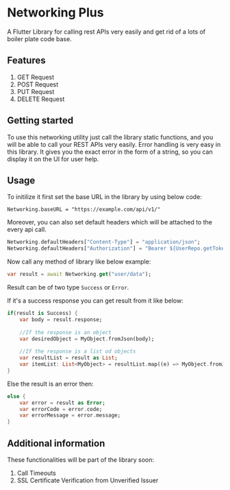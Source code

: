 # Networking Plus

A Flutter Library for calling rest APIs very easily and get rid of a lots of boiler plate code base.

## Features

1. GET Request
2. POST Request
3. PUT Request
4. DELETE Request

## Getting started

To use this networking utility just call the library static functions, and you will be able to call your REST APIs very easily. Error handling is very easy in this library. It gives you the exact error in the form of a string, so you can display it on the UI for user help.     

## Usage

To initilize it first set the base URL in the library by using below code:
```
Networking.baseURL = "https://example.com/api/v1/"
```

Moreover, you can also set default headers which will be attached to the every api call.

```dart
Networking.defaultHeaders["Content-Type"] = "application/json";
Networking.defaultHeaders["Authorization"] = "Bearer ${UserRepo.getToken()}";
```

Now call any method of library like below example:

```dart
var result = await Networking.get("user/data");
```

Result can be of two type ```Success``` or ```Error```. 

If it's a success response you can get result from it like below:
```dart
if(result is Success) {
    var body = result.response;
    
    //If the response is an object
    var desiredObject = MyObject.fromJson(body);
    
    //If the response is a list od objects
    var resultList = result as List;
    var itemList: List<MyObject> = resultList.map((e) => MyObject.fromJson(e));
} 
```

Else the result is an error then:
```dart
else {
    var error = result as Error;
    var errorCode = error.code;
    var errorMessage = error.message;
}
  ```

## Additional information

These functionalities will be part of the library soon:
1. Call Timeouts
2. SSL Certificate Verification from Unverified Issuer